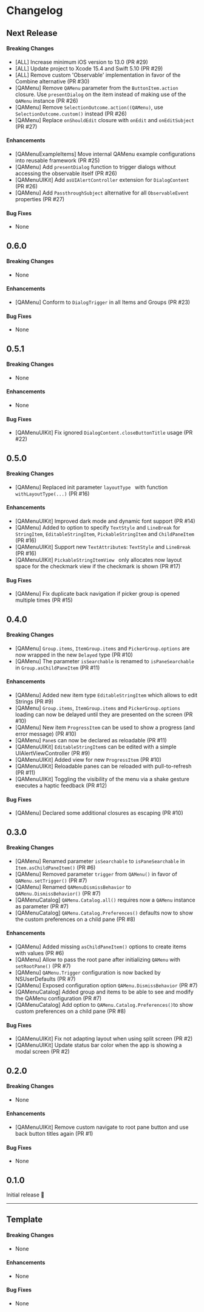 # Changelog

## Next Release

#### Breaking Changes

* [ALL] Increase minimum iOS version to 13.0 (PR #29)
* [ALL] Update project to Xcode 15.4 and Swift 5.10 (PR #29)
* [ALL] Remove custom 'Observable' implementation in favor of the Combine alternative (PR #30)
* [QAMenu] Remove `QAMenu` parameter from the `ButtonItem.action` closure. Use `presentDialog` on the item instead of making use of the `QAMenu` instance (PR #26)
* [QAMenu] Remove `SelectionOutcome.action((QAMenu)`, use `SelectionOutcome.custom()` instead (PR #26)
* [QAMenu] Replace `onShouldEdit` closure with `onEdit` and `onEditSubject` (PR #27)

#### Enhancements

* [QAMenuExampleItems] Move internal QAMenu example configurations into reusable framework (PR #25)
* [QAMenu] Add `presentDialog` function to trigger dialogs without accessing the observable itself (PR #26)
* [QAMenuUIKit] Add `asUIAlertController` extension for `DialogContent` (PR #26)
* [QAMenu] Add `PassthroughSubject` alternative for all `ObservableEvent` properties (PR #27)

#### Bug Fixes

* None

## 0.6.0

#### Breaking Changes

* None

#### Enhancements

* [QAMenu] Conform to `DialogTrigger` in all Items and Groups (PR #23)

#### Bug Fixes

* None

## 0.5.1

#### Breaking Changes

* None

#### Enhancements

* None

#### Bug Fixes

* [QAMenuUIKit] Fix ignored `DialogContent.closeButtonTitle` usage (PR #22)

## 0.5.0

#### Breaking Changes

* [QAMenu] Replaced init parameter `layoutType ` with function `withLayoutType(...)` (PR #16)

#### Enhancements

* [QAMenuUIKit] Improved dark mode and dynamic font support (PR #14)
* [QAMenu] Added to option to specify `TextStyle` and `LineBreak` for `StringItem`, `EditableStringItem`, `PickableStringItem` and `ChildPaneItem` (PR #16)
* [QAMenuUIKit] Support new `TextAttribute`s: `TextStyle` and `LineBreak` (PR #16)
* [QAMenuUIKit] `PickableStringItemView ` only allocates now layout space for the checkmark view if the checkmark is shown (PR #17)

#### Bug Fixes

* [QAMenu] Fix duplicate back navigation if picker group is opened multiple times (PR #15)

## 0.4.0

#### Breaking Changes

* [QAMenu] `Group.items`, `ItemGroup.items` and `PickerGroup.options` are now wrapped in the new `Delayed` type (PR #10)
* [QAMenu] The parameter `isSearchable` is renamed to `isPaneSearchable` in `Group.asChildPaneItem` (PR #11)

#### Enhancements

* [QAMenu] Added new item type `EditableStringItem` which allows to edit Strings (PR #9)
* [QAMenu] `Group.items`, `ItemGroup.items` and `PickerGroup.options` loading can now be delayed until they are presented on the screen (PR #10)
* [QAMenu] New item `ProgressItem` can be used to show a progress (and error message) (PR #10)
* [QAMenu] `Pane`s can now be declared as reloadable (PR #11)
* [QAMenuUIKit] `EditableStringItem`s can be edited with a simple UIAlertViewController (PR #9)
* [QAMenuUIKit] Added view for new `ProgressItem` (PR #10)
* [QAMenuUIKit] Reloadable panes can be reloaded with pull-to-refresh (PR #11)
* [QAMenuUIKit] Toggling the visibility of the menu via a shake gesture executes a haptic feedback (PR #12)

#### Bug Fixes

* [QAMenu] Declared some additional closures as escaping (PR #10)

## 0.3.0

#### Breaking Changes

* [QAMenu] Renamed parameter `isSearchable` to `isPaneSearchable` in `Item.asChildPaneItem()` (PR #6)
* [QAMenu] Removed parameter `trigger` from `QAMenu()` in favor of `QAMenu.setTrigger()` (PR #7)
* [QAMenu] Renamed `QAMenuDismissBehavior` to `QAMenu.DismissBehavior()` (PR #7)
* [QAMenuCatalog] `QAMenu.Catalog.all()` requires now a `QAMenu` instance as parameter (PR #7)
* [QAMenuCatalog] `QAMenu.Catalog.Preferences()` defaults now to show the custom preferences on a child pane (PR #8)

#### Enhancements

* [QAMenu] Added missing `asChildPaneItem()` options to create items with values (PR #6)
* [QAMenu] Allow to pass the root pane after initializing `QAMenu` with `setRootPane()` (PR #7)
* [QAMenu] `QAMenu.Trigger` configuration is now backed by NSUserDefaults  (PR #7)
* [QAMenu] Exposed configuration option `QAMenu.DismissBehavior` (PR #7)
* [QAMenuCatalog] Added group and items to be able to see and modify the QAMenu configuration (PR #7)
* [QAMenuCatalog] Add option to `QAMenu.Catalog.Preferences()`to show custom preferences on a child pane (PR #8)

#### Bug Fixes

* [QAMenuUIKit] Fix not adapting layout when using split screen (PR #2)
* [QAMenuUIKit] Update status bar color when the app is showing a modal screen (PR #2)


## 0.2.0

#### Breaking Changes

* None

#### Enhancements

* [QAMenuUIKit] Remove custom navigate to root pane button and use back button titles again (PR #1)

#### Bug Fixes

* None


## 0.1.0

Initial release 🎉

- - - 

## Template

#### Breaking Changes

* None

#### Enhancements

* None

#### Bug Fixes

* None
